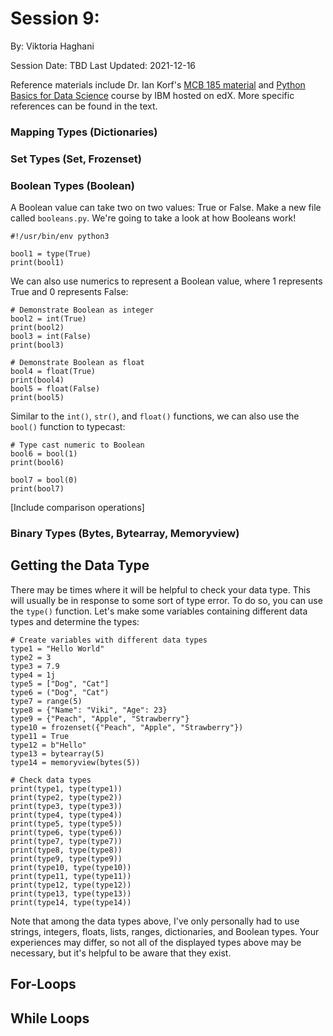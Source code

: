 # Session 9:

By: Viktoria Haghani

Session Date: TBD
Last Updated: 2021-12-16

Reference materials include Dr. Ian Korf's [MCB 185 material](https://github.com/vhaghani26/Learning_Python/tree/master/MCB%20185%20(Korf%20Course)) and [Python Basics for Data Science](https://www.edx.org/course/python-basics-for-data-science?index=product&queryID=4d4d882866dc3e8628ed7728b4662847&position=1) course by IBM hosted on edX. More specific references can be found in the text.

### Mapping Types (Dictionaries)

### Set Types (Set, Frozenset)

### Boolean Types (Boolean)

A Boolean value can take two on two values: True or False. Make a new file called `booleans.py`. We're going to take a look at how Booleans work!

```
#!/usr/bin/env python3

bool1 = type(True)
print(bool1)
```

We can also use numerics to represent a Boolean value, where 1 represents True and 0 represents False:

```
# Demonstrate Boolean as integer
bool2 = int(True)
print(bool2)
bool3 = int(False)
print(bool3)

# Demonstrate Boolean as float
bool4 = float(True)
print(bool4)
bool5 = float(False)
print(bool5)
```

Similar to the `int()`, `str()`, and `float()` functions, we can also use the `bool()` function to typecast:

```
# Type cast numeric to Boolean
bool6 = bool(1)
print(bool6)

bool7 = bool(0)
print(bool7)
```

[Include comparison operations]

### Binary Types (Bytes, Bytearray, Memoryview)

## Getting the Data Type

There may be times where it will be helpful to check your data type. This will usually be in response to some sort of type error. To do so, you can use the `type()` function. Let's make some variables containing different data types and determine the types:

```
# Create variables with different data types
type1 = "Hello World"
type2 = 3
type3 = 7.9
type4 = 1j
type5 = ["Dog", "Cat"]
type6 = ("Dog", "Cat")
type7 = range(5)
type8 = {"Name": "Viki", "Age": 23}
type9 = {"Peach", "Apple", "Strawberry"}
type10 = frozenset({"Peach", "Apple", "Strawberry"})
type11 = True
type12 = b"Hello"
type13 = bytearray(5)
type14 = memoryview(bytes(5))

# Check data types
print(type1, type(type1))
print(type2, type(type2))
print(type3, type(type3))
print(type4, type(type4))
print(type5, type(type5))
print(type6, type(type6))
print(type7, type(type7))
print(type8, type(type8))
print(type9, type(type9))
print(type10, type(type10))
print(type11, type(type11))
print(type12, type(type12))
print(type13, type(type13))
print(type14, type(type14))
```

Note that among the data types above, I've only personally had to use strings, integers, floats, lists, ranges, dictionaries, and Boolean types. Your experiences may differ, so not all of the displayed types above may be necessary, but it's helpful to be aware that they exist.

## For-Loops

## While Loops